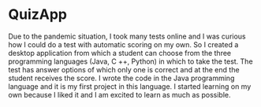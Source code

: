 # QuizApp
Due to the pandemic situation, I took many tests online and I was curious how I could do a test with automatic scoring on my own.
So I created a desktop application from which a student can choose from the three programming languages (Java, C ++, Python) in which to take the test. 
The test has answer options of which only one is correct and at the end the student receives the score. I wrote the code in the Java programming language and
it is my first project in this language. I started learning on my own because I liked it and I am excited to learn as much as possible.
